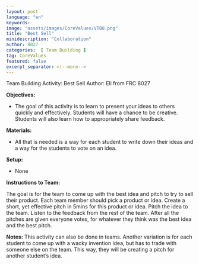 ```yaml
---
layout: post
language: "en"
keywords:
image: "assets/images/CoreValues/VTB8.png"
title: "Best Sell"
minidescription: "Collaboration"
author: 8027
categories:  [ Team Building ]
tag: CoreValues
featured: false
excerpt_separator: <!--more-->
---
```


Team Building Activity: Best Sell
Author: Eli from FRC 8027
<!--more-->

<b>Objectives:</b>
- The goal of this activity is to learn to present your ideas to others quickly and effectively. Students will have a chance to be creative. Students will also learn how to appropriately share feedback.

<b>Materials:</b>
- All that is needed is a way for each student to write down their ideas and a way for the students to vote on an idea.


<b>Setup:</b>
- None


<b>Instructions to Team:</b>

The goal is for the team to come up with the best idea and pitch to try to sell their product.
Each team member should pick a product or idea.
Create a short, yet effective pitch in 5mins for this product or idea.
Pitch the idea to the team. Listen to the feedback from the rest of the team.
After all the pitches are given everyone votes, for whatever they think was the best idea and the best pitch.


<b>Notes:</b>
 This activity can also be done in teams. Another variation is for each student to come up with a wacky invention idea, but has to trade with someone else on the team. This way, they will be creating a pitch for another student’s idea.
